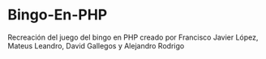 # Bingo-En-PHP
Recreación del juego del bingo en PHP creado por Francisco Javier López, Mateus Leandro, David Gallegos y Alejandro Rodrigo
